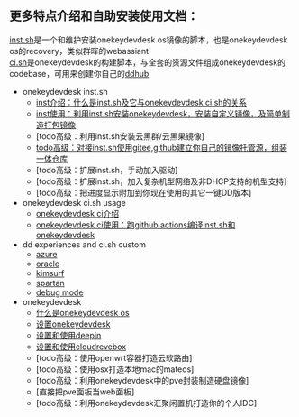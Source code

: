 

更多特点介绍和自助安装使用文档：
-------

[inst.sh](../instintro/)是一个和维护安装onekeydevdesk os镜像的脚本，也是onekeydevdesk os的recovery，类似群晖的webassiant   
[ci.sh](../ciintro/)是onekeydevdesk的构建脚本，与全套的资源文件组成onekeydevdesk的codebase，可用来创建你自己的[ddhub](p/ciusage/)

+  onekeydevdesk inst.sh
     +  [inst介绍：什么是inst.sh及它与onekeydevdesk ci.sh的关系](../instintro/)
     +  [inst使用：利用inst.sh安装onekeydevdesk，安装自定义镜像，及简单制造打包镜像](../instusage/)
     +  [todo高级：利用inst.sh安装云黑群/云黑果镜像]
     +  [todo高级：对接inst.sh使用gitee,github建立你自己的镜像托管源，组装一体仓库](../howtohost/)
     +  [todo高级：扩展inst.sh，手动加入驱动]
     +  [todo高级：扩展inst.sh，加入复杂机型网络及非DHCP支持的机型支持]
     +  [todo高级：把进度显示附加到你现在使用的其它一键DD版本]
+  onekeydevdesk ci.sh usage
     +  [onekeydevdesk ci介绍](../ciintro/)
     +  [onekeydevdesk ci使用：跑github actions编译inst.sh和onekeydevdesk](../ciusage/)
+  dd experiences and ci.sh custom
     +  [azure](../ddexpandcicustom/az/)
     +  [oracle](../ddexpandcicustom/orc/)
     +  [kimsurf](../ddexpandcicustom/ks/)
     +  [spartan](../ddexpandcicustom/spt/)
     +  [debug mode](../ddexpandcicustom/debug/)
+  onekeydevdesk
     +  [什么是onekeydevdesk os](../1kddintro/)
     +  [设置onekeydevdesk](../1kddusage/)
     +  [设置和使用deepin](../dpiusage/)
     +  [设置和使用cloudrevebox](../cloudreveboxusage/)
     +  [todo高级：使用openwrt容器打造云软路由]
     +  [todo高级：使用osx打造本地mac的mateos]
     +  [todo高级：利用onekeydevdesk中的pve封装制造硬盘镜像]
     +  [直接把pve面板当web面板]
     +  [todo高级：利用onekeydevdesk汇聚闲置机打造你的个人IDC]
